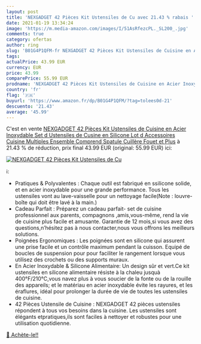 ```yaml
---
layout: post
title: 'NEXGADGET 42 Pièces Kit Ustensiles de Cu avec 21.43 % rabais '
date: 2021-01-19 13:34:24
image: 'https://m.media-amazon.com/images/I/51AsRfezcPL._SL200_.jpg'
comments: true
category: ofertas
author: ring
slug: 'B01G4P1QFM-fr NEXGADGET 42 Pièces Kit Ustensiles de Cuisine en Acier...'
tags: 
actualPrice: 43.99 EUR
currency: EUR
price: 43.99
comparePrice: 55.99 EUR
prodname: 'NEXGADGET 42 Pièces Kit Ustensiles de Cuisine en Acier Inoxydable  Set d Ustensiles de Cusine en Silicone  Lot d Accessoires Cuisine  Multiples Ensemble Comprend Spatule  Cuillère  Fouet et Plus'
country: 'fr'
flag: '🇫🇷'
buyurl: 'https://www.amazon.fr/dp/B01G4P1QFM/?tag=tolees0d-21'
descuento: '21.43'
average: '45.99'
---
```


C'est en vente [NEXGADGET 42 Pièces Kit Ustensiles de Cuisine en Acier Inoxydable  Set d Ustensiles de Cusine en Silicone  Lot d Accessoires Cuisine  Multiples Ensemble Comprend Spatule  Cuillère  Fouet et Plus](https://www.amazon.fr/dp/B01G4P1QFM/?tag=tolees0d-21)  à  21.43 % de réduction, prix final  43.99 EUR (original: 55.99 EUR) ici:

[![NEXGADGET 42 Pièces Kit Ustensiles de Cu](https://m.media-amazon.com/images/I/51AsRfezcPL._SL200_.jpg)](https://www.amazon.fr/dp/B01G4P1QFM/?tag=tolees0d-21)

ℹ️:

- Pratiques & Polyvalentes : Chaque outil est fabriqué en ssilicone solide, et en acier inoxydable pour une grande performance. Tous les ustensiles vont au lave-vaisselle pour un nettoyage facile(Note : louvre-boîte qui doit être lavé à la main.)
- Cadeau Parfait : Préparez un cadeau parfait- set de cuisine professionnel aux parents, compagnons ,amis,vous-même, rend la vie de cuisine plus facile et amusante. Garantie de 12 mois,si vous avez des questions,n’hésitez pas à nous contacter,nous vous offrons les meilleurs solutions.
- Poignées Ergonomiques : Les poignées sont en silicone qui assurent une prise facile et un contrôle maximum pendant la cuisson. Equipé de boucles de suspension pour pour faciliter le rangement lorsque vous utilisez des crochets ou des supports muraux.
- En Acier Inoxydable & Silicone Alimentaire: Un design sûr et vert.Ce kit ustensiles en silicone alimentaire résiste à la chaleu jusquà 400°F/210°C,vous navez plus à vous soucier de la fonte ou de la rouille des appareils; et le matériau en acier inoxydable évite les rayures, et les éraflures, idéal pour prolonger la durée de vie de toutes les ustensiles de cuisine.
- 42 Pièces Ustensile de Cuisine : NEXGADGET 42 pièces ustensiles répondent à tous vos besoins dans la cuisine. Les ustensiles sont élégants etpratiques,ils sont faciles à nettoyer et robustes pour une utilisation quotidienne.

[🛒 Achète-le!!](https://www.amazon.fr/dp/B01G4P1QFM/?tag=tolees0d-21)
